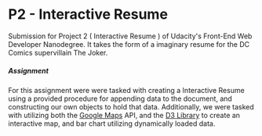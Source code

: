 P2 - Interactive Resume
=============================

Submission for Project 2 ( Interactive Resume ) of Udacity's Front-End Web
Developer Nanodegree. It takes the form of a imaginary resume for the DC
Comics supervillain The Joker.

##### Assignment

For this assignment were were tasked with creating a Interactive Resume using
a provided procedure for appending data to the document, and constructing our
own objects to hold that data. Additionally, we were tasked with utilizing
both the
[Google Maps](https://developers.google.com/maps/documentation/javascript/) API,
and the [D3 Library](http://d3js.org/) to create an interactive map, and bar
chart utilizing dynamically loaded data.
